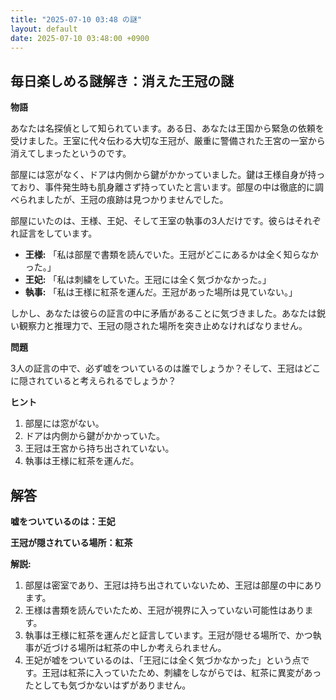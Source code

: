 ```yaml
---
title: "2025-07-10 03:48 の謎"
layout: default
date: 2025-07-10 03:48:00 +0900
---
```

## 毎日楽しめる謎解き：消えた王冠の謎

**物語**

あなたは名探偵として知られています。ある日、あなたは王国から緊急の依頼を受けました。王室に代々伝わる大切な王冠が、厳重に警備された王宮の一室から消えてしまったというのです。

部屋には窓がなく、ドアは内側から鍵がかかっていました。鍵は王様自身が持っており、事件発生時も肌身離さず持っていたと言います。部屋の中は徹底的に調べられましたが、王冠の痕跡は見つかりませんでした。

部屋にいたのは、王様、王妃、そして王室の執事の3人だけです。彼らはそれぞれ証言をしています。

*   **王様:** 「私は部屋で書類を読んでいた。王冠がどこにあるかは全く知らなかった。」
*   **王妃:** 「私は刺繍をしていた。王冠には全く気づかなかった。」
*   **執事:** 「私は王様に紅茶を運んだ。王冠があった場所は見ていない。」

しかし、あなたは彼らの証言の中に矛盾があることに気づきました。あなたは鋭い観察力と推理力で、王冠の隠された場所を突き止めなければなりません。

**問題**

3人の証言の中で、必ず嘘をついているのは誰でしょうか？そして、王冠はどこに隠されていると考えられるでしょうか？

**ヒント**

1.  部屋には窓がない。
2.  ドアは内側から鍵がかかっていた。
3.  王冠は王宮から持ち出されていない。
4.  執事は王様に紅茶を運んだ。

## 解答

**嘘をついているのは：王妃**

**王冠が隠されている場所：紅茶**

**解説:**

1.  部屋は密室であり、王冠は持ち出されていないため、王冠は部屋の中にあります。
2.  王様は書類を読んでいたため、王冠が視界に入っていない可能性はあります。
3.  執事は王様に紅茶を運んだと証言しています。王冠が隠せる場所で、かつ執事が近づける場所は紅茶の中しか考えられません。
4.  王妃が嘘をついているのは、「王冠には全く気づかなかった」という点です。王冠は紅茶に入っていたため、刺繍をしながらでは、紅茶に異変があったとしても気づかないはずがありません。
